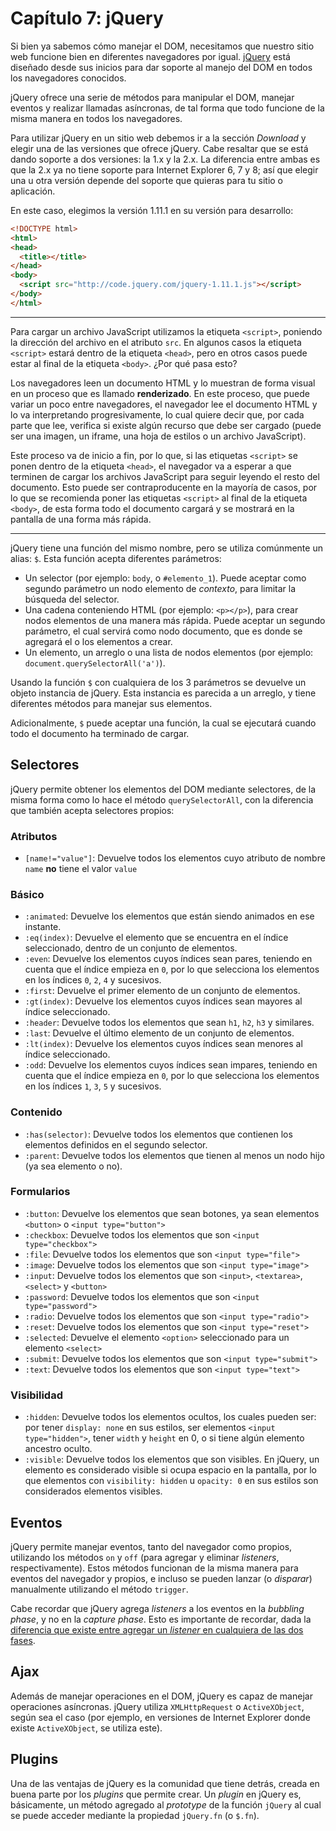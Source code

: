 # Capítulo 7: jQuery

Si bien ya sabemos cómo manejar el DOM, necesitamos que nuestro sitio web funcione bien en diferentes navegadores por igual. [jQuery](http://jquery.com) está diseñado desde sus inicios para dar soporte al manejo del DOM en todos los navegadores conocidos.

jQuery ofrece una serie de métodos para manipular el DOM, manejar eventos y realizar llamadas asíncronas, de tal forma que todo funcione de la misma manera en todos los navegadores.

Para utilizar jQuery en un sitio web debemos ir a la sección *Download* y elegir una de las versiones que ofrece jQuery. Cabe resaltar que se está dando soporte a dos versiones: la 1.x y la 2.x. La diferencia entre ambas es que la 2.x ya no tiene soporte para Internet Explorer 6, 7 y 8; así que elegir una u otra versión depende del soporte que quieras para tu sitio o aplicación.

En este caso, elegimos la versión 1.11.1 en su versión para desarrollo:

```html
<!DOCTYPE html>
<html>
<head>
  <title></title>
</head>
<body>
  <script src="http://code.jquery.com/jquery-1.11.1.js"></script>
</body>
</html>
```

---

Para cargar un archivo JavaScript utilizamos la etiqueta `<script>`, poniendo la dirección del archivo en el atributo `src`. En algunos casos la etiqueta `<script>` estará dentro de la etiqueta `<head>`, pero en otros casos puede estar al final de la etiqueta `<body>`. ¿Por qué pasa esto?

Los navegadores leen un documento HTML y lo muestran de forma visual en un proceso que es llamado __renderizado__. En este proceso, que puede variar un poco entre navegadores, el navegador lee el documento HTML y lo va interpretando progresivamente, lo cual quiere decir que, por cada parte que lee, verifica si existe algún recurso que debe ser cargado (puede ser una imagen, un iframe, una hoja de estilos o un archivo JavaScript).

Este proceso va de inicio a fin, por lo que, si las etiquetas `<script>` se ponen dentro de la etiqueta `<head>`, el navegador va a esperar a que terminen de cargar los archivos JavaScript para seguir leyendo el resto del documento. Esto puede ser contraproducente en la mayoría de casos, por lo que se recomienda poner las etiquetas `<script>` al final de la etiqueta `<body>`, de esta forma todo el documento cargará y se mostrará en la pantalla de una forma más rápida.

---

jQuery tiene una función del mismo nombre, pero se utiliza comúnmente un alias: `$`. Esta función acepta diferentes parámetros:

* Un selector (por ejemplo: `body`, o `#elemento_1`). Puede aceptar como segundo parámetro un nodo elemento de *contexto*, para limitar la búsqueda del selector.
* Una cadena conteniendo HTML (por ejemplo: `<p></p>`), para crear nodos elementos de una manera más rápida. Puede aceptar un segundo parámetro, el cual servirá como nodo documento, que es donde se agregará el o los elementos a crear.
* Un elemento, un arreglo o una lista de nodos elementos (por ejemplo: `document.querySelectorAll('a')`).

Usando la función `$` con cualquiera de los 3 parámetros se devuelve un objeto instancia de jQuery. Esta instancia es parecida a un arreglo, y tiene diferentes métodos para manejar sus elementos.

Adicionalmente, `$` puede aceptar una función, la cual se ejecutará cuando todo el documento ha terminado de cargar.

## Selectores

jQuery permite obtener los elementos del DOM mediante selectores, de la misma forma como lo hace el método `querySelectorAll`, con la diferencia que también acepta selectores propios:

### Atributos

* `[name!="value"]`: Devuelve todos los elementos cuyo atributo de nombre `name` __no__ tiene el valor `value`

### Básico

* `:animated`: Devuelve los elementos que están siendo animados en ese instante.
* `:eq(index)`: Devuelve el elemento que se encuentra en el índice seleccionado, dentro de un conjunto de elementos.
* `:even`: Devuelve los elementos cuyos índices sean pares, teniendo en cuenta que el índice empieza en `0`, por lo que selecciona los elementos en los índices `0`, `2`, `4` y sucesivos.
* `:first`: Devuelve el primer elemento de un conjunto de elementos.
* `:gt(index)`: Devuelve los elementos cuyos índices sean mayores al índice seleccionado.
* `:header`: Devuelve todos los elementos que sean `h1`, `h2`, `h3` y similares.
* `:last`: Devuelve el último elemento de un conjunto de elementos.
* `:lt(index)`: Devuelve los elementos cuyos índices sean menores al índice seleccionado.
* `:odd`: Devuelve los elementos cuyos índices sean impares, teniendo en cuenta que el índice empieza en `0`, por lo que selecciona los elementos en los índices `1`, `3`, `5` y sucesivos.

### Contenido

* `:has(selector)`: Devuelve todos los elementos que contienen los elementos definidos en el segundo selector.
* `:parent`: Devuelve todos los elementos que tienen al menos un nodo hijo (ya sea elemento o no).

### Formularios

* `:button`: Devuelve los elementos que sean botones, ya sean elementos `<button>` o `<input type="button">`
* `:checkbox`: Devuelve todos los elementos que son `<input type="checkbox">`
* `:file`: Devuelve todos los elementos que son `<input type="file">`
* `:image`: Devuelve todos los elementos que son `<input type="image">`
* `:input`: Devuelve todos los elementos que son `<input>`, `<textarea>`, `<select>` y `<button>`
* `:password`: Devuelve todos los elementos que son `<input type="password">`
* `:radio`: Devuelve todos los elementos que son `<input type="radio">`
* `:reset`: Devuelve todos los elementos que son `<input type="reset">`
* `:selected`: Devuelve el elemento `<option>` seleccionado para un elemento `<select>`
* `:submit`: Devuelve todos los elementos que son `<input type="submit">`
* `:text`: Devuelve todos los elementos que son `<input type="text">`

### Visibilidad

* `:hidden`: Devuelve todos los elementos ocultos, los cuales pueden ser: por tener `display: none` en sus estilos, ser elementos `<input type="hidden">`, tener `width` y `height` en 0, o si tiene algún elemento ancestro oculto.
* `:visible`: Devuelve todos los elementos que son visibles. En jQuery, un elemento es considerado visible si ocupa espacio en la pantalla, por lo que elementos con `visibility: hidden` u `opacity: 0` en sus estilos son considerados elementos visibles.

## Eventos

jQuery permite manejar eventos, tanto del navegador como propios, utilizando los métodos `on` y `off` (para agregar y eliminar *listeners*, respectivamente). Estos métodos funcionan de la misma manera para eventos del navegador y propios, e incluso se pueden lanzar (o *disparar*) manualmente utilizando el método `trigger`.

Cabe recordar que jQuery agrega *listeners* a los eventos en la *bubbling phase*, y no en la *capture phase*. Esto es importante de recordar, dada la [diferencia que existe entre agregar un *listener* en cualquiera de las dos fases](3-dom-cssom#event-flow).

## Ajax

Además de manejar operaciones en el DOM, jQuery es capaz de manejar operaciones asíncronas. jQuery utiliza `XMLHttpRequest` o `ActiveXObject`, según sea el caso (por ejemplo, en versiones de Internet Explorer donde existe `ActiveXObject`, se utiliza este).

## Plugins

Una de las ventajas de jQuery es la comunidad que tiene detrás, creada en buena parte por los *plugins* que permite crear. Un *plugin* en jQuery es, básicamente, un método agregado al *prototype* de la función `jQuery` al cual se puede acceder mediante la propiedad `jQuery.fn` (o `$.fn`).